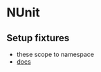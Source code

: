 # NUnit

## Setup fixtures
- these scope to namespace
- [docs](https://docs.nunit.org/articles/nunit/writing-tests/attributes/setupfixture.html)
